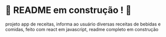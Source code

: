 # :construction: README em construção ! :construction:

projeto app de receitas, informa ao usuário diversas receitas de bebidas e comidas, feito com react em javascript, readme completo em construção
